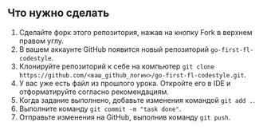 ## Что нужно сделать

1. Сделайте форк этого репозитория, нажав на кнопку Fork в верхнем правом углу.
2. В вашем аккаунте GitHub появится новый репозиторий `go-first-fl-codestyle`.
3. Клонируйте репозиторий к себе на компьютер `git clone https://github.com/<ваш_github_логин>/go-first-fl-codestyle.git`.
4. У вас уже есть файл из прошлого урока. Откройте его в IDE и отформатируйте согласно рекомендациям.
5. Когда задание выполнено, добавьте изменения командой `git add .`.
6. Выполните команду `git commit -m "task done"`.
7. Отправьте изменения на GitHub, выполнив команду `git push`.




